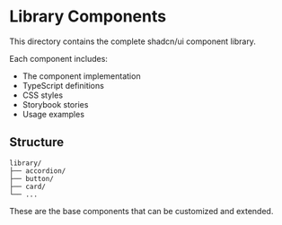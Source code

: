# Library Components

This directory contains the complete shadcn/ui component library.

Each component includes:
- The component implementation
- TypeScript definitions
- CSS styles
- Storybook stories
- Usage examples

## Structure
```
library/
├── accordion/
├── button/
├── card/
└── ...
```

These are the base components that can be customized and extended. 
